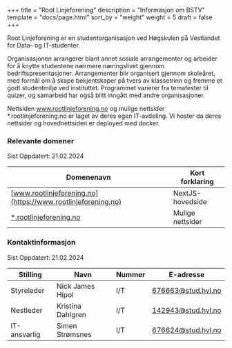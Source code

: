 +++
title = "Root Linjeforening"
description = "Informasjon om BSTV"
template = "docs/page.html"
sort_by = "weight"
weight = 5
draft = false
+++

Root Linjeforening er en studentorganisasjon ved Høgskulen på Vestlandet for
Data- og IT-studenter.

Organisasjonen arrangerer blant annet sosiale arrangementer og arbeider for å
knytte studentene nærmere næringslivet gjennom bedriftspresentasjoner.
Arrangementer blir organisert gjennom skoleåret, med formål om å skape
bekjentskaper på tvers av klassetrinn og fremme et godt studentmiljø ved
instituttet. Programmet varierer fra temafester til quizer, og samarbeid har
også blitt inngått med andre organisasjoner.

Nettsiden www.rootlinjeforening.no og mulige nettsider \*.rootlinjeforening.no
er laget av deres egen IT-avdeling. Vi hoster da deres nettsider og
hovednettsiden er deployed med docker.

### Relevante domener

Sist Oppdatert: 21.02.2024

| Domenenavn                                                   | Kort forklaring  |
| ------------------------------------------------------------ | ---------------- |
| [www.rootlinjeforening.no](https://www.rootlinjeforening.no) | NextJS-hovedside |
| [\*.rootlinjeforening.no](#)                                 | Mulige nettsider |

### Kontaktinformasjon

Sist Oppdatert: 21.02.2024

| Stilling     | Navn              | Nummer | E-adresse          |
| ------------ | ----------------- | ------ | ------------------ |
| Styreleder   | Nick James Hipol  | I/T    | 676663@stud.hvl.no |
| Nestleder    | Kristina Dahlgren | I/T    | 142943@stud.hvl.no |
| IT-ansvarlig | Simen Strømsnes   | I/T    | 676624@stud.hvl.no |
